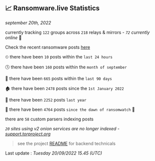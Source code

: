 
## 📈 Ransomware.live Statistics
_september 20th, 2022_

currently tracking `122` groups across `218` relays & mirrors - _`72` currently online_ 📡

Check the recent ransomware posts [here](https://www.ransomware.live/#/recentposts)


⏲ there have been `10` posts within the `last 24 hours`

🕓 there have been `160` posts within the `month of september`

📅 there have been `665` posts within the `last 90 days`

🏚 there have been `2478` posts since the `1st January 2022`

🚀 there have been `2252` posts `last year`

🦕 there have been `4764` posts `since the dawn of ransomwatch` 🐣

there are `58` custom parsers indexing posts

_`20` sites using v2 onion services are no longer indexed - [support.torproject.org](https://support.torproject.org/onionservices/v2-deprecation/)_

> see the project [README](https://github.com/jmousqueton/ransomwatch#readme) for backend technicals



Last update : _Tuesday 20/09/2022 15.45 (UTC)_


